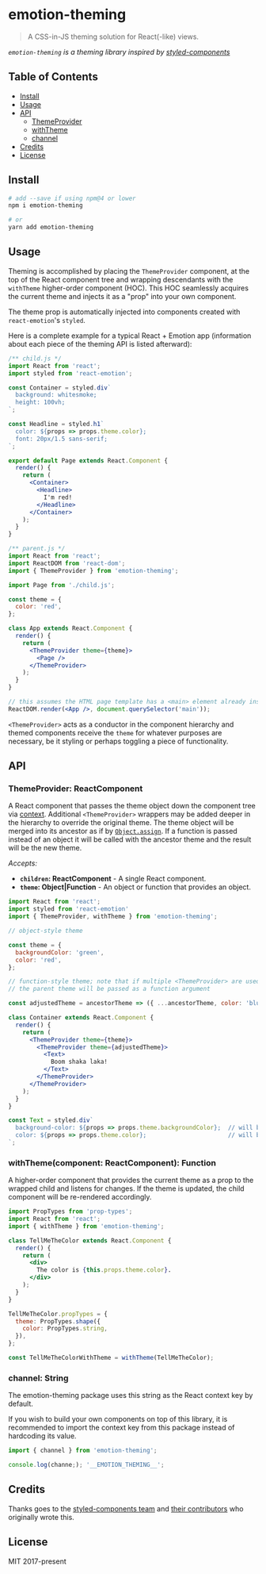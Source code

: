 # emotion-theming

> A CSS-in-JS theming solution for React(-like) views.

*`emotion-theming` is a theming library inspired by [styled-components](https://github.com/styled-components/styled-components)*


## Table of Contents

* [Install](#install)
* [Usage](#usage)
* [API](#api)
  * [ThemeProvider](#themeprovider)
  * [withTheme](#withthemecomponent)
  * [channel](#channel)
* [Credits](#credits)
* [License](#license)


## Install


```bash
# add --save if using npm@4 or lower
npm i emotion-theming

# or
yarn add emotion-theming
```

## Usage

Theming is accomplished by placing the `ThemeProvider` component, at the top of the React component tree and wrapping descendants with the `withTheme` higher-order component (HOC). This HOC seamlessly acquires the current theme and injects it as a "prop" into your own component.

The theme prop is automatically injected into components created with `react-emotion`'s `styled`.

Here is a complete example for a typical React + Emotion app (information about each piece of the theming API is listed afterward):

```jsx
/** child.js */
import React from 'react';
import styled from 'react-emotion';

const Container = styled.div`
  background: whitesmoke;
  height: 100vh;
`;

const Headline = styled.h1`
  color: ${props => props.theme.color};
  font: 20px/1.5 sans-serif;
`;

export default Page extends React.Component {
  render() {
    return (
      <Container>
        <Headline>
          I'm red!
        </Headline>
      </Container>
    );
  }
}

/** parent.js */
import React from 'react';
import ReactDOM from 'react-dom';
import { ThemeProvider } from 'emotion-theming';

import Page from './child.js';

const theme = {
  color: 'red',
};

class App extends React.Component {
  render() {
    return (
      <ThemeProvider theme={theme}>
        <Page />
      </ThemeProvider>
    );
  }
}

// this assumes the HTML page template has a <main> element already inside <body>
ReactDOM.render(<App />, document.querySelector('main'));
```

`<ThemeProvider>` acts as a conductor in the component hierarchy and themed components receive the `theme` for whatever purposes are necessary, be it styling or perhaps toggling a piece of functionality.


## API

### ThemeProvider: ReactComponent

A React component that passes the theme object down the component tree via [context](https://facebook.github.io/react/docs/context.html). Additional `<ThemeProvider>` wrappers may be added deeper in the hierarchy to override the original theme. The theme object will be merged into its ancestor as if by [`Object.assign`](https://developer.mozilla.org/en-US/docs/Web/JavaScript/Reference/Global_Objects/Object/assign). If a function is passed instead of an object it will be called with the ancestor theme and the result will be the new theme.

*Accepts:*
* **`children`: ReactComponent** - A single React component.
* **`theme`: Object|Function** - An object or function that provides an object.

```jsx
import React from 'react';
import styled from 'react-emotion'
import { ThemeProvider, withTheme } from 'emotion-theming';

// object-style theme

const theme = {
  backgroundColor: 'green',
  color: 'red',
};

// function-style theme; note that if multiple <ThemeProvider> are used,
// the parent theme will be passed as a function argument

const adjustedTheme = ancestorTheme => ({ ...ancestorTheme, color: 'blue' });

class Container extends React.Component {
  render() {
    return (
      <ThemeProvider theme={theme}>
        <ThemeProvider theme={adjustedTheme}>
          <Text>
            Boom shaka laka!
          </Text>
        </ThemeProvider>
      </ThemeProvider>
    );
  }
}

const Text = styled.div`
  background-color: ${props => props.theme.backgroundColor};  // will be green
  color: ${props => props.theme.color};                       // will be blue
`;
```


### withTheme(component: ReactComponent): Function

A higher-order component that provides the current theme as a prop to the wrapped child and listens for changes. If the theme is updated, the child component will be re-rendered accordingly.

```jsx
import PropTypes from 'prop-types';
import React from 'react';
import { withTheme } from 'emotion-theming';

class TellMeTheColor extends React.Component {
  render() {
    return (
      <div>
        The color is {this.props.theme.color}.
      </div>
    );
  }
}

TellMeTheColor.propTypes = {
  theme: PropTypes.shape({
    color: PropTypes.string,
  }),
};

const TellMeTheColorWithTheme = withTheme(TellMeTheColor);
```

### channel: String

The emotion-theming package uses this string as the React context key by default.

If you wish to build your own components on top of this library, it is recommended to import the context key from this package instead of hardcoding its value.

```js
import { channel } from 'emotion-theming';

console.log(channe;); '__EMOTION_THEMING__';
```

## Credits

Thanks goes to the [styled-components team](https://github.com/styled-components/styled-components) and [their contributors](https://github.com/styled-components/styled-components/graphs/contributors) who originally wrote this.


## License

MIT 2017-present
